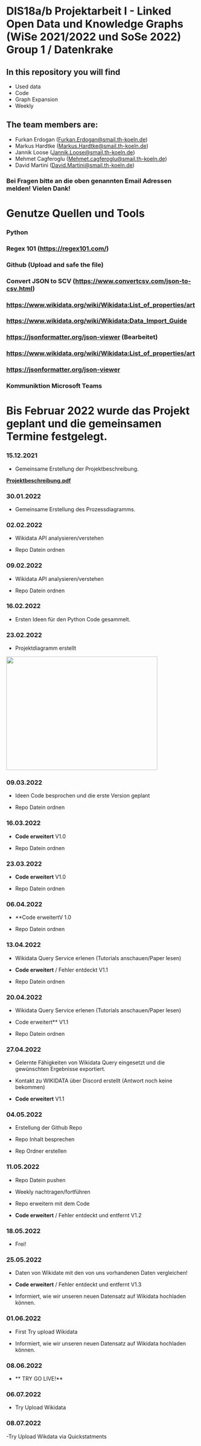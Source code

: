 # DIS18a/b Projektarbeit I - Linked Open Data und Knowledge Graphs (WiSe 2021/2022 und SoSe 2022) Group 1 / Datenkrake

## In this repository you will find 

- Used data
- Code
- Graph Expansion
- Weekly



## The team members are:
- Furkan Erdogan (Furkan.Erdogan@smail.th-koeln.de)
- Markus Hardtke (Markus.Hardtke@smail.th-koeln.de)
- Jannik Loose (Jannik.Loose@smail.th-koeln.de)
- Mehmet Cagferoglu (Mehmet.cagferoglu@smail.th-koeln.de)
- David Martini (David.Martini@smail.th-koeln.de)


### Bei Fragen bitte an die oben genannten Email Adressen melden! Vielen Dank!

# Genutze Quellen und Tools

### Python
### Regex 101 (https://regex101.com/)
### Github (Upload and safe the file)
### Convert JSON to SCV (https://www.convertcsv.com/json-to-csv.html)
### https://www.wikidata.org/wiki/Wikidata:List_of_properties/art
### https://www.wikidata.org/wiki/Wikidata:Data_Import_Guide
### https://jsonformatter.org/json-viewer (Bearbeitet)
### https://www.wikidata.org/wiki/Wikidata:List_of_properties/art
### https://jsonformatter.org/json-viewer
### Kommuniktion Microsoft Teams


# Bis Februar 2022 wurde das Projekt geplant und die gemeinsamen Termine festgelegt.



### 15.12.2021

- Gemeinsame Erstellung der Projektbeschreibung.



**[Projektbeschreibung.pdf](https://github.com/MehmetCagferoglu/DIS18a-b-Projektarbeit-/files/8630413/Projektbeschreibung.pdf)**



### 30.01.2022

- Gemeinsame Erstellung des Prozessdiagramms.



### 02.02.2022

- Wikidata API analysieren/verstehen

- Repo Datein ordnen



### 09.02.2022

 - Wikidata API analysieren/verstehen

 - Repo Datein ordnen

### 16.02.2022

- Ersten Ideen für den Python Code gesammelt.



### 23.02.2022 

- Projektdiagramm erstellt

<img src="https://user-images.githubusercontent.com/98899587/166688257-5c53ee4d-9006-4961-915f-489e5b0b57c0.png" width="400" height="300" />



### 09.03.2022

- Ideen Code besprochen und die erste Version geplant

- Repo Datein ordnen



### 16.03.2022

- **Code erweitert** V1.0

- Repo Datein ordnen



### 23.03.2022

- **Code erweitert** V1.0

- Repo Datein ordnen



### 06.04.2022

- **Code erweitertV 1.0

- Repo Datein ordnen



### 13.04.2022

- Wikidata Query Service erlenen (Tutorials anschauen/Paper lesen)

- **Code erweitert** / Fehler entdeckt V1.1

- Repo Datein ordnen



### 20.04.2022

- Wikidata Query Service erlenen (Tutorials anschauen/Paper lesen)

- Code erweitert** V1.1

- Repo Datein ordnen



### 27.04.2022

- Gelernte Fähigkeiten von Wikidata Query eingesetzt und die gewünschten Ergebnisse exportiert.

- Kontakt zu WIKIDATA über Discord erstellt (Antwort noch keine bekommen)

- **Code erweitert** V1.1



### 04.05.2022

- Erstellung der Github Repo

- Repo Inhalt besprechen

- Rep Ordner erstellen


### 11.05.2022

- Repo Datein pushen

- Weekly nachtragen/fortführen

- Repo erweitern mit dem Code

- **Code erweitert** / Fehler entdeckt und entfernt V1.2



### 18.05.2022

- Frei!



### 25.05.2022

- Daten von Wikidate mit den von uns vorhandenen Daten vergleichen!

- **Code erweitert** / Fehler entdeckt und entfernt V1.3

- Informiert, wie wir unseren neuen Datensatz auf Wikidata hochladen können.



### 01.06.2022

- First  Try upload Wikidata 

- Informiert, wie wir unseren neuen Datensatz auf Wikidata hochladen können.



### 08.06.2022

- ** TRY GO LIVE!**


### 06.07.2022
- Try Upload Wikidata


### 08.07.2022
-Try Upload Wikdata via Quickstatments









